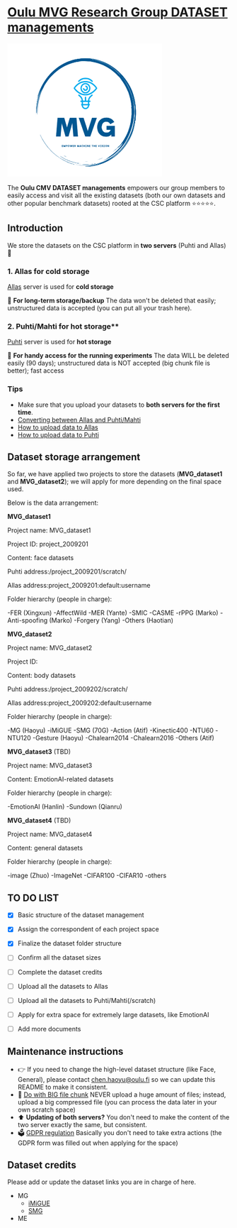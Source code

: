 # [Oulu MVG Research Group DATASET managements](https://www.oulu.fi/en/university/faculties-and-units/faculty-information-technology-and-electrical-engineering/center-machine-vision-and-signal-analysis)

<img src="MVGlogo.PNG" width="350" height="300">

The **Oulu CMV DATASET managements** empowers our group members to easily access and visit all the existing datasets (both our own datasets and other popular benchmark datasets) rooted at the CSC platform ⭐⭐⭐⭐⭐.

## Introduction


We store the datasets on the CSC platform in **two servers** (Puhti and Allas) 🐧

### 1. Allas for cold storage

[Allas](https://docs.csc.fi/data/Allas/accessing_allas/) server is used for **cold storage**

💬  **For long-term storage/backup** The data won't be deleted that easily; unstructured data is accepted (you can put all your trash here).

### 2. Puhti/Mahti for hot storage**

[Puhti](https://docs.csc.fi/computing/systems-puhti/) server is used for **hot storage**

💬 **For handy access for the running experiments** The data WILL be deleted easily (90 days); unstructured data is NOT accepted (big chunk file is better); fast access


### Tips
- Make sure that you upload your datasets to **both servers for the first time**.
- [Converting between Allas and Puhti/Mahti](https://docs.csc.fi/data/Allas/accessing_allas/#accessing-allas-in-the-csc-computing-environment-and-other-linux-platforms)
- [How to upload data to Allas](https://docs.csc.fi/data/Allas/using_allas/cyberduck/)
- [How to upload data to Puhti](https://docs.csc.fi/data/moving/graphical_transfer/)


## Dataset storage arrangement

So far, we have applied two projects to store the datasets (**MVG_dataset1** and **MVG_dataset2**); we will apply for more depending on the final space used.

Below is the data arrangement:

**MVG_dataset1** 

Project name: MVG_dataset1

Project ID: project_2009201

Content: face datasets

Puhti address:/project_2009201/scratch/

Allas address:project_2009201:default:username

Folder hierarchy (people in charge):

-FER (Xingxun)
 -AffectWild
-MER (Yante)
 -SMIC
 -CASME
-rPPG (Marko)
-Anti-spoofing (Marko)
-Forgery (Yang)
-Others (Haotian)

**MVG_dataset2** 

Project name: MVG_dataset2

Project ID: 

Content: body datasets

Puhti address:/project_2009202/scratch/

Allas address:project_2009202:default:username


Folder hierarchy (people in charge):

-MG (Haoyu)
 -iMiGUE 
 -SMG (70G)
-Action (Atif)
 -Kinectic400
 -NTU60
 -NTU120
-Gesture (Haoyu)
 -Chalearn2014
 -Chalearn2016
-Others (Atif)

**MVG_dataset3**  (TBD)

Project name: MVG_dataset3

Content: EmotionAI-related datasets

Folder hierarchy (people in charge):

-EmotionAI (Hanlin)
-Sundown (Qianru)

**MVG_dataset4** (TBD)

Project name: MVG_dataset4

Content: general datasets

Folder hierarchy (people in charge):

-image (Zhuo)
 -ImageNet
 -CIFAR100
 -CIFAR10
-others

## TO DO LIST
- [X] Basic structure of the dataset management
- [X] Assign the correspondent of each project space
- [X] Finalize the dataset folder structure
- [ ] Confirm all the dataset sizes
- [ ] Complete the dataset credits
- [ ] Upload all the datasets to Allas
- [ ] Upload all the datasets to Puhti/Mahti(/scratch)
- [ ] Apply for extra space for extremely large datasets, like EmotionAI
- [ ] Add more documents 


## Maintenance instructions
- 👉 If you need to change the high-level dataset structure (like Face, General), please contact chen.haoyu@oulu.fi so we can update this README to make it consistent.
- 🚀 [Do with BIG file chunk](https://docs.csc.fi/support/faq/local_scratch_for_data_processing/) NEVER upload a huge amount of files; instead, upload a big compressed file (you can process the data later in your own scratch space)
- ⬆️ **Updating of both servers?** You don't need to make the content of the two server exactly the same, but consistent.
- 🗳  [GDPR regulation](https://docs.csc.fi/accounts/when-your-project-handles-personal-data/) Basically you don't need to take extra actions (the GDPR form was filled out when applying for the space)


## Dataset credits

Please add or update the dataset links you are in charge of here.

- MG
  - [iMiGUE](https://github.com/linuxsino/iMiGUE)
  - [SMG](https://github.com/mikecheninoulu/SMG)
- ME
